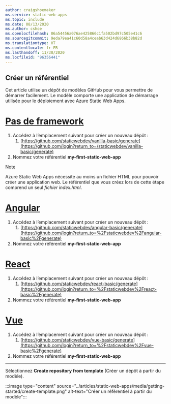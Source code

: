 ```yaml
---
author: craigshoemaker
ms.service: static-web-apps
ms.topic: include
ms.date: 08/13/2020
ms.author: cshoe
ms.openlocfilehash: 06a54456a076ae425866c1fa502bd97c505e41c6
ms.sourcegitcommit: 9eda79ea41c60d58a4ceab63d424d6866b38b82d
ms.translationtype: HT
ms.contentlocale: fr-FR
ms.lasthandoff: 11/30/2020
ms.locfileid: "96356441"
---
```

## <a name="create-a-repository"></a>Créer un référentiel

Cet article utilise un dépôt de modèles GitHub pour vous permettre de démarrer facilement. Le modèle comporte une application de démarrage utilisée pour le déploiement avec Azure Static Web Apps.

# <a name="no-framework"></a>[Pas de framework](#tab/vanilla-javascript)

1. Accédez à l’emplacement suivant pour créer un nouveau dépôt :
    1. [https://github.com/staticwebdev/vanilla-basic/generate](https://github.com/login?return_to=/staticwebdev/vanilla-basic/generate)
1. Nommez votre référentiel **my-first-static-web-app**

> [!NOTE]
> Azure Static Web Apps nécessite au moins un fichier HTML pour pouvoir créer une application web. Le référentiel que vous créez lors de cette étape comprend un seul _fichier index.html_.

# <a name="angular"></a>[Angular](#tab/angular)

1. Accédez à l’emplacement suivant pour créer un nouveau dépôt :
    1. [https://github.com/staticwebdev/angular-basic/generate](https://github.com/login?return_to=%2Fstaticwebdev%2Fangular-basic%2Fgenerate)
1. Nommez votre référentiel **my-first-static-web-app**

# <a name="react"></a>[React](#tab/react)

1. Accédez à l’emplacement suivant pour créer un nouveau dépôt :
    1. [https://github.com/staticwebdev/react-basic/generate](https://github.com/login?return_to=%2Fstaticwebdev%2Freact-basic%2Fgenerate)
1. Nommez votre référentiel **my-first-static-web-app**

# <a name="vue"></a>[Vue](#tab/vue)

1. Accédez à l’emplacement suivant pour créer un nouveau dépôt :
    1. [https://github.com/staticwebdev/vue-basic/generate](https://github.com/login?return_to=%2Fstaticwebdev%2Fvue-basic%2Fgenerate)
1. Nommez votre référentiel **my-first-static-web-app**

---

Sélectionnez **Create repository from template** (Créer un dépôt à partir du modèle).

:::image type="content" source="../articles/static-web-apps/media/getting-started/create-template.png" alt-text="Créer un référentiel à partir du modèle":::
